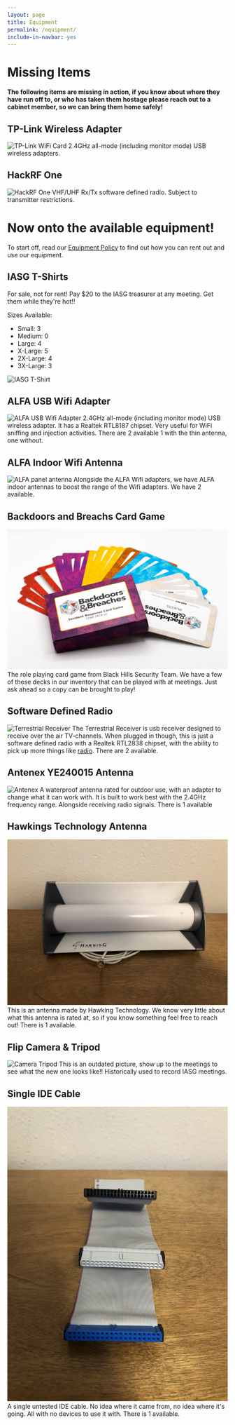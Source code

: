 ```yaml
---
layout: page
title: Equipment
permalink: /equipment/
include-in-navbar: yes
---
```


# **Missing Items**

**The following items are missing in action, if you know about where they have run off to, or who has taken them hostage please reach out to a cabinet member, so we can bring them home safely!**

## TP-Link Wireless Adapter

![TP-Link WiFi Card](/assets/rentals/tplinkwifi_rental.JPG)
2.4GHz all-mode (including monitor mode) USB wireless adapters.

## HackRF One

![HackRF One](/assets/rentals/hackrf_rental.JPG)
VHF/UHF Rx/Tx software defined radio. Subject to transmitter restrictions.

# **Now onto the available equipment!**

To start off, read our [Equipment Policy](/equipment-policy/index.html) to find out how you can rent out and use our equipment.

## IASG T-Shirts

For sale, not for rent! Pay $20 to the IASG treasurer at any meeting. Get them while they're hot!!

Sizes Available:

- Small: 3
- Medium: 0
- Large: 4
- X-Large: 5
- 2X-Large: 4
- 3X-Large: 3

![IASG T-Shirt](/assets/images/notYourFathersPen.PNG)

## ALFA USB Wifi Adapter

![ALFA USB Wifi Adapter](/assets/rentals/alfawifi_rental.JPG)
2.4GHz all-mode (including monitor mode) USB wireless adapter. It has a Realtek RTL8187 chipset. Very useful for WiFi sniffing and injection
activities. There are 2 available 1 with the thin antenna, one without.

## ALFA Indoor Wifi Antenna

![ALFA panel antenna](/assets/rentals/alfapanel_rental.JPG)
Alongside the ALFA Wifi adapters, we have ALFA indoor antennas to boost the range of the Wifi adapters. We have 2 available.

## Backdoors and Breachs Card Game

![Backdoors and Breaches Deck](/assets/rentals/backdoorsandbreaches.png)
The role playing card game from Black Hills Security Team. We have a few of these decks in our inventory that can be played with at meetings. Just ask ahead so a copy can be brought to play! 

## Software Defined Radio

![Terrestrial Receiver](/assets/rentals/terrestrialusb_rental.JPG)
The Terrestrial Receiver is usb receiver designed to receive over the air TV-channels. When plugged in though, this is just a software defined radio with a Realtek RTL2838 chipset, with the ability to pick up more things like [radio](https://securitronlinux.com/debian-testing/rtl-sdr-on-linux-with-a-rtl2838-dvb-t-dongle/). There are 2 available.

## Antenex YE240015 Antenna

![Antenex](/assets/rentals/antennex_rental.JPG)
A waterproof antenna rated for outdoor use, with an adapter to change what it can work with. It is built to work best with the 2.4GHz frequency range. Alongside receiving radio signals. There is 1 available

## Hawkings Technology Antenna

![Hawking Technology Antenna](/assets/rentals/hawking_rental.jpg)
This is an antenna made by Hawking Technology. We know very little about what this antenna is rated at, so if you know something feel free to reach out! There is 1 available.

## Flip Camera & Tripod

![Camera Tripod](/assets/rentals/cameratripod_rental.JPG)
This is an outdated picture, show up to the meetings to see what the new one looks like!! Historically used to record IASG meetings.

## Single IDE Cable

![Single IDE Cable](/assets/rentals/IDEcable_rental.jpg)
A single untested IDE cable. No idea where it came from, no idea where it's going. All with no devices to use it with. There is 1 available.
